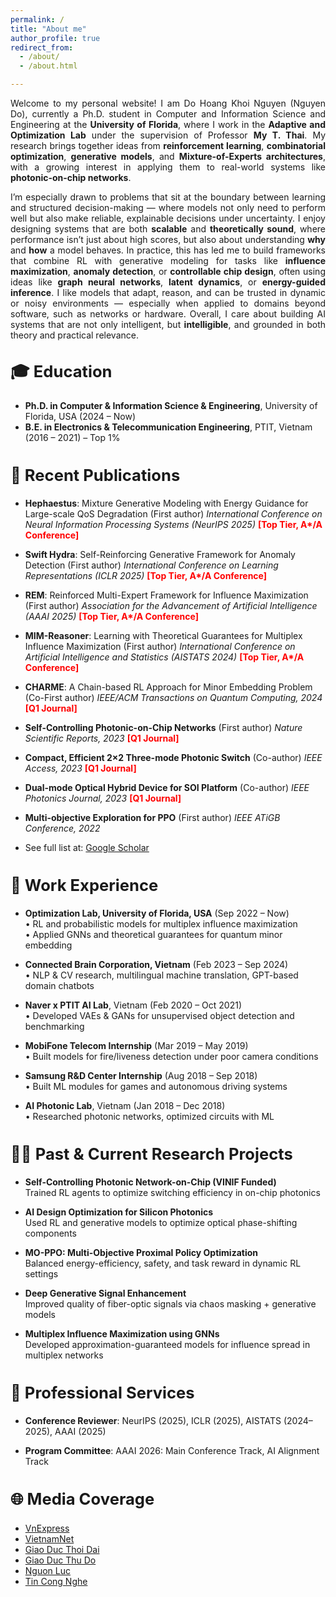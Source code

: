 ```yaml
---
permalink: /
title: "About me"
author_profile: true
redirect_from: 
  - /about/
  - /about.html

---
```


<div class="page__content" style="text-align: justify;">

Welcome to my personal website! I am Do Hoang Khoi Nguyen (Nguyen Do), currently a Ph.D. student in Computer and Information Science and Engineering at the <strong>University of Florida</strong>, where I work in the <strong>Adaptive and Optimization Lab</strong> under the supervision of Professor <strong>My T. Thai</strong>. My research brings together ideas from <strong>reinforcement learning</strong>, <strong>combinatorial optimization</strong>, <strong>generative models</strong>, and <strong>Mixture-of-Experts architectures</strong>, with a growing interest in applying them to real-world systems like <strong>photonic-on-chip networks</strong>.

I’m especially drawn to problems that sit at the boundary between learning and structured decision-making — where models not only need to perform well but also make reliable, explainable decisions under uncertainty. I enjoy designing systems that are both <strong>scalable</strong> and <strong>theoretically sound</strong>, where performance isn’t just about high scores, but also about understanding <strong>why</strong> and <strong>how</strong> a model behaves. In practice, this has led me to build frameworks that combine RL with generative modeling for tasks like <strong>influence maximization</strong>, <strong>anomaly detection</strong>, or <strong>controllable chip design</strong>, often using ideas like <strong>graph neural networks</strong>, <strong>latent dynamics</strong>, or <strong>energy-guided inference</strong>. I like models that adapt, reason, and can be trusted in dynamic or noisy environments — especially when applied to domains beyond software, such as networks or hardware. Overall, I care about building AI systems that are not only intelligent, but <strong>intelligible</strong>, and grounded in both theory and practical relevance.

</div>


<h2 style="font-size: 1.6rem; font-weight: bold ; margin-top: 2rem;">🎓 Education</h2>

- <strong>Ph.D. in Computer & Information Science & Engineering</strong>, University of Florida, USA (2024 – Now)  
- <strong>B.E. in Electronics & Telecommunication Engineering</strong>, PTIT, Vietnam (2016 – 2021) – Top 1%



<h2 style="font-size: 1.6rem; font-weight: bold;">📄 Recent Publications</h2>

- <strong>Hephaestus</strong>: Mixture Generative Modeling with
Energy Guidance for Large-scale QoS Degradation (First author) <em>International Conference on  Neural Information Processing Systems (NeurIPS 2025) </em> <span style="color:red;"><strong>[Top Tier, A*/A Conference]</strong></span>

- <strong>Swift Hydra</strong>: Self-Reinforcing Generative Framework for Anomaly Detection (First author)
  <em>International Conference on Learning Representations (ICLR 2025)</em> <span style="color:red;"><strong>[Top Tier, A*/A Conference]</strong></span>

- <strong>REM</strong>: Reinforced Multi-Expert Framework for Influence Maximization (First author)
  <em>Association for the Advancement of Artificial Intelligence (AAAI 2025)</em> <span style="color:red;"><strong>[Top Tier, A*/A Conference]</strong></span>

- <strong>MIM-Reasoner</strong>: Learning with Theoretical Guarantees for Multiplex Influence Maximization (First author) 
  <em>International Conference on Artificial Intelligence and Statistics (AISTATS 2024)</em> <span style="color:red;"><strong>[Top Tier, A*/A Conference]</strong></span>

- <strong>CHARME</strong>: A Chain-based RL Approach for Minor Embedding Problem (Co-First author) 
  <em>IEEE/ACM Transactions on Quantum Computing, 2024</em> <span style="color:red;"><strong>[Q1 Journal]</strong></span>

- <strong>Self-Controlling Photonic-on-Chip Networks</strong>  (First author)
  <em>Nature Scientific Reports, 2023</em> <span style="color:red;"><strong>[Q1 Journal]</strong></span>

- <strong>Compact, Efficient 2×2 Three-mode Photonic Switch</strong> (Co-author) 
  <em>IEEE Access, 2023</em> <span style="color:red;"><strong>[Q1 Journal]</strong></span>

- <strong>Dual-mode Optical Hybrid Device for SOI Platform</strong> (Co-author)
  <em>IEEE Photonics Journal, 2023</em> <span style="color:red;"><strong>[Q1 Journal]</strong></span>

- <strong>Multi-objective Exploration for PPO</strong> (First author)
  <em>IEEE ATiGB Conference, 2022</em>

- See full list at: [Google Scholar](https://scholar.google.com/citations?user=6f9HM24AAAAJ&hl=en)


<h2 style="font-size: 1.6rem; font-weight: bold;">💼 Work Experience</h2>

- <strong>Optimization Lab, University of Florida, USA</strong> (Sep 2022 – Now)  
  • RL and probabilistic models for multiplex influence maximization  
  • Applied GNNs and theoretical guarantees for quantum minor embedding

- <strong>Connected Brain Corporation, Vietnam</strong> (Feb 2023 – Sep 2024)  
  • NLP & CV research, multilingual machine translation, GPT-based domain chatbots

- <strong>Naver x PTIT AI Lab</strong>, Vietnam (Feb 2020 – Oct 2021)  
  • Developed VAEs & GANs for unsupervised object detection and benchmarking

- <strong>MobiFone Telecom Internship</strong> (Mar 2019 – May 2019)  
  • Built models for fire/liveness detection under poor camera conditions

- <strong>Samsung R&D Center Internship</strong> (Aug 2018 – Sep 2018)  
  • Built ML modules for games and autonomous driving systems

- <strong>AI Photonic Lab</strong>, Vietnam (Jan 2018 – Dec 2018)  
  • Researched photonic networks, optimized circuits with ML


<h2 style="font-size: 1.6rem; font-weight: bold;">👨‍🔬 Past & Current Research Projects</h2>

- <strong>Self-Controlling Photonic Network-on-Chip (VINIF Funded)</strong>  
  Trained RL agents to optimize switching efficiency in on-chip photonics

- <strong>AI Design Optimization for Silicon Photonics</strong>  
  Used RL and generative models to optimize optical phase-shifting components

- <strong>MO-PPO: Multi-Objective Proximal Policy Optimization</strong>  
  Balanced energy-efficiency, safety, and task reward in dynamic RL settings

- <strong>Deep Generative Signal Enhancement</strong>  
  Improved quality of fiber-optic signals via chaos masking + generative models

- <strong>Multiplex Influence Maximization using GNNs</strong>  
  Developed approximation-guaranteed models for influence spread in multiplex networks


<h2 style="font-size: 1.6rem; font-weight: bold;">📌 Professional Services</h2>

- <strong>Conference Reviewer</strong>: NeurIPS (2025), ICLR (2025), AISTATS (2024–2025), AAAI (2025)

- <strong>Program Committee</strong>: AAAI 2026: Main Conference Track, AI Alignment Track

<h2 style="font-size: 1.6rem; font-weight: bold;">🌐 Media Coverage</h2>

- [VnExpress](https://vnexpress.net/tag/do-hoang-khoi-nguyen-1482819)  
- [VietnamNet](https://vietnamnet.vn/giao-su-dai-hoc-stanford-cac-nghien-cuu-toi-uu-hoa-hoc-may-co-tinh-ung-dung-cao-i418679.html)  
- [Giao Duc Thoi Dai](https://giaoducthoidai.vn/giao-duc/chang-sinh-vien-tre-tu-choi-luong-khung-de-theo-duoi-chip-quang-tu-Y4T1awbnR.html)  
- [Giao Duc Thu Do](https://giaoducthudo.giaoducthoidai.vn/do-hoang-khoi-nguyen-ptag.html)  
- [Nguon Luc](https://www.nguonluc.com.vn/sinh-vien-viet-nam-co-cong-bo-quoc-te-ve-tri-tue-nhan-tao-a1675.html)  
- [Tin Cong Nghe](https://www.tincongnghe.net/t-54224/sinh-vien-nghien-cuu-ai-co-cong-bo-quoc-te.html)

